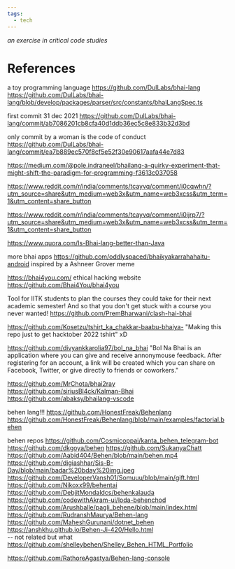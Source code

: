 ```yaml
---
tags:
  - tech
---
```

*an exercise in critical code studies*






# References

a toy programming language 
https://github.com/DulLabs/bhai-lang
https://github.com/DulLabs/bhai-lang/blob/develop/packages/parser/src/constants/bhaiLangSpec.ts

first commit 31 dec 2021 
https://github.com/DulLabs/bhai-lang/commit/ab7086201cb8cfa40d1ddb36ec5c8e833b32d3bd

only commit by a woman is the code of conduct 
https://github.com/DulLabs/bhai-lang/commit/ea7b889ec570f8cf5e52f30e90617aafa44e7d83



https://medium.com/@pole.indraneel/bhailang-a-quirky-experiment-that-might-shift-the-paradigm-for-programming-f3613c037058

https://www.reddit.com/r/india/comments/tcayvq/comment/i0cqwhn/?utm_source=share&utm_medium=web3x&utm_name=web3xcss&utm_term=1&utm_content=share_button 

https://www.reddit.com/r/india/comments/tcayvq/comment/i0ijrp7/?utm_source=share&utm_medium=web3x&utm_name=web3xcss&utm_term=1&utm_content=share_button

https://www.quora.com/Is-Bhai-lang-better-than-Java



more bhai apps 
https://github.com/oddlyspaced/bhaikyakarrahahaitu-android inspired by a Ashneer Grover meme

https://bhai4you.com/ ethical hacking website 
https://github.com/Bhai4You/bhai4you 

Tool for IITK students to plan the courses they could take for their next academic semester! And so that you don't get stuck with a course you never wanted!
https://github.com/PremBharwani/clash-hai-bhai

https://github.com/Kosetzu/tshirt_ka_chakkar-baabu-bhaiya- "Making this repo just to get hacktober 2022 tshirt" xD 

https://github.com/divyankkarolia97/bol_na_bhai "Bol Na Bhai is an application where you can give and receive annonymouse feedback. After registering for an account, a link will be created which you can share on Facebook, Twitter, or give directly to friends or coworkers."

https://github.com/MrChota/bhai2ray
https://github.com/siriusBl4ck/Kalman-Bhai
https://github.com/abaksy/bhailang-vscode

behen lang!!! 
https://github.com/HonestFreak/Behenlang
https://github.com/HonestFreak/Behenlang/blob/main/examples/factorial.behen

behen repos
https://github.com/Cosmicoppai/kanta_behen_telegram-bot 
https://github.com/dkgoya/behen
https://github.com/SukanyaChatt
https://github.com/Aabid404/Behen/blob/main/behen.mp4
https://github.com/digiashhar/Sis-B-Day/blob/main/badar%20bday%20img.jpeg 
https://github.com/DeveloperVansh01/Somuuu/blob/main/gift.html 
https://github.com/Nikoxx99/behentai 
https://github.com/DebjitMondaldcs/behenkalauda 
https://github.com/codewithAkram-ui/loda-behenchod
https://github.com/Arushballe/pagli_behene/blob/main/index.html 
https://github.com/RudranshMaurya/Behen-lang 
https://github.com/MaheshGurunani/dotnet_behen 
https://anshkhu.github.io/Behen-Ji-420/Hello.html  
-- not related but what 
https://github.com/shelleybehen/Shelley_Behen_HTML_Portfolio

https://github.com/RathoreAgastya/Behen-lang-console